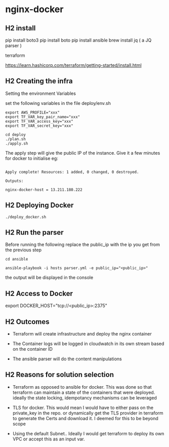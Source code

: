 # nginx-docker

## H2 install

pip install boto3
pip install boto
pip install ansible
brew install jq ( a JQ parser )

terraform

https://learn.hashicorp.com/terraform/getting-started/install.html


## H2 Creating the infra

Setting the environment Variables

set the following variables in the file deploy/env.sh
```
export AWS_PROFILE="xxx"
export TF_VAR_key_pair_name="xxx"
export TF_VAR_access_key="xxx"
export TF_VAR_secret_key="xxx"
```

 ```
 cd deploy
./plan.sh
./apply.sh
```

The apply step will give the public IP of the instance. Give it a few minutes for docker to initialise
eg:
```

Apply complete! Resources: 1 added, 0 changed, 0 destroyed.

Outputs:

nginx-docker-host = 13.211.180.222

```


## H2 Deploying Docker

```
./deploy_docker.sh

```

## H2 Run the parser
Before running the following replace the public_ip with the ip you get from the previous step

```
cd ansible

ansible-playbook -i hosts parser.yml -e public_ip="<public_ip>"

```

the output will be displayed in the console


## H2 Access to Docker

export DOCKER_HOST="tcp://<public_ip>:2375"




## H2 Outcomes

- Terraform will create infrastructure and deploy the nginx container

- The Container logs will be logged in cloudwatch in its own stream based on the container ID
- The ansible parser will do the content manipulations

## H2 Reasons for solution selection
 - Terraform as opposed to ansible for docker. This was done so that terraform can maintain a state of the containers that were deployed. ideally the state locking, idempotancy mechanisms can be leveraged

 - TLS for docker. This would mean I would have to either pass on the private_key in the repo. or dynamically get the TLS provider in terraform to generate the Certs and download it. I deemed for this to be beyond scope

 - Using the default Subnet.. Ideally I would get terraform to deploy its own VPC or accept this as an input var.
